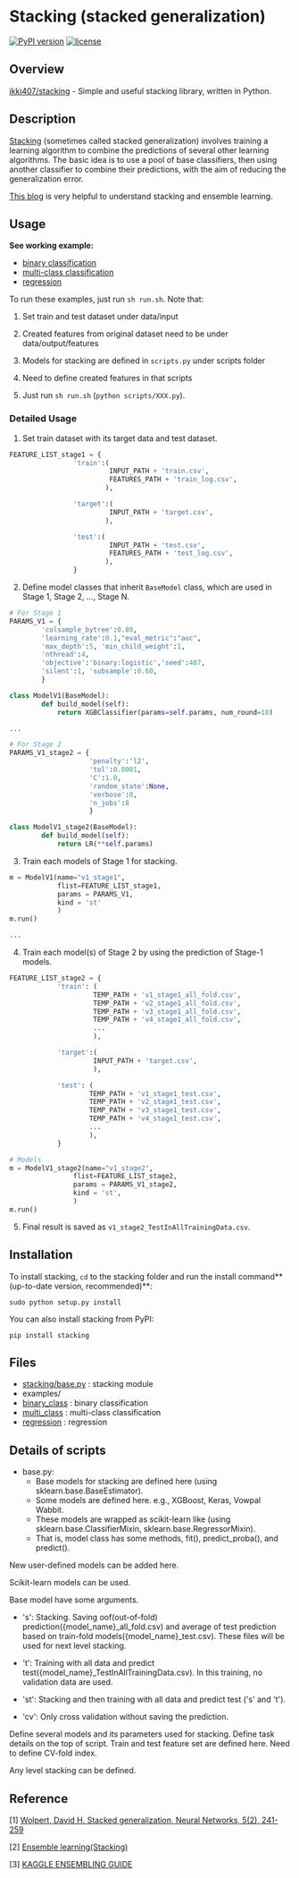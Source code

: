 Stacking (stacked generalization)
====

[![PyPI version](https://badge.fury.io/py/stacking.svg)](https://badge.fury.io/py/stacking)
[![license](https://img.shields.io/github/license/mashape/apistatus.svg?maxAge=2592000)](https://github.com/ikki407/stacking/LICENSE)

## Overview

[ikki407/stacking](https://github.com/ikki407/stacking) - Simple and useful stacking library, written in Python.


## Description

[Stacking](https://en.wikipedia.org/wiki/Ensemble_learning#Stacking) (sometimes called stacked generalization) involves training a learning algorithm to combine the predictions of several other learning algorithms. The basic idea is to use a pool of base classifiers, then using another classifier to combine their predictions, with the aim of reducing the generalization error. 

[This blog](http://mlwave.com/kaggle-ensembling-guide/) is very helpful to understand stacking and ensemble learning.


## Usage

**See working example:**
 
 * [binary classification](https://github.com/ikki407/stacking/tree/master/examples/binary_class)
 * [multi-class classification](https://github.com/ikki407/stacking/tree/master/examples/multi_class)
 * [regression](https://github.com/ikki407/stacking/tree/master/examples/regression)

To run these examples, just run `sh run.sh`. Note that: 

1. Set train and test dataset under data/input

2. Created features from original dataset need to be under data/output/features

3. Models for stacking are defined in `scripts.py` under scripts folder

4. Need to define created features in that scripts

5. Just run `sh run.sh` (`python scripts/XXX.py`).


### Detailed Usage

1. Set train dataset with its target data and test dataset.

```python
FEATURE_LIST_stage1 = {
                'train':(
                         INPUT_PATH + 'train.csv',
                         FEATURES_PATH + 'train_log.csv',
                        ),

                'target':(
                         INPUT_PATH + 'target.csv',
                        ),

                'test':(
                         INPUT_PATH + 'test.csv',
                         FEATURES_PATH + 'test_log.csv',
                        ),
                }
```

2. Define model classes that inherit `BaseModel` class, which are used in Stage 1, Stage 2, ..., Stage N.

```python
# For Stage 1
PARAMS_V1 = {
        'colsample_bytree':0.80,
        'learning_rate':0.1,"eval_metric":"auc",
        'max_depth':5, 'min_child_weight':1,
        'nthread':4,
        'objective':'binary:logistic','seed':407,
        'silent':1, 'subsample':0.60,
        }

class ModelV1(BaseModel):
        def build_model(self):
            return XGBClassifier(params=self.params, num_round=10)

...

# For Stage 2
PARAMS_V1_stage2 = {
                    'penalty':'l2',
                    'tol':0.0001, 
                    'C':1.0, 
                    'random_state':None, 
                    'verbose':0, 
                    'n_jobs':8
                    }

class ModelV1_stage2(BaseModel):
        def build_model(self):
            return LR(**self.params)
```

3. Train each models of Stage 1 for stacking.

```python
m = ModelV1(name="v1_stage1",
            flist=FEATURE_LIST_stage1,
            params = PARAMS_V1,
            kind = 'st'
            )
m.run()

...
```

4. Train each model(s) of Stage 2 by using the prediction of Stage-1 models.

```python
FEATURE_LIST_stage2 = {
            'train': (
                     TEMP_PATH + 'v1_stage1_all_fold.csv',
                     TEMP_PATH + 'v2_stage1_all_fold.csv',
                     TEMP_PATH + 'v3_stage1_all_fold.csv',
                     TEMP_PATH + 'v4_stage1_all_fold.csv',
                     ...
                     ),

            'target':(
                     INPUT_PATH + 'target.csv',
                     ),

            'test': (
                    TEMP_PATH + 'v1_stage1_test.csv',
                    TEMP_PATH + 'v2_stage1_test.csv',
                    TEMP_PATH + 'v3_stage1_test.csv',
                    TEMP_PATH + 'v4_stage1_test.csv',
                    ...                     
                    ),
            }

# Models
m = ModelV1_stage2(name="v1_stage2",
                flist=FEATURE_LIST_stage2,
                params = PARAMS_V1_stage2,
                kind = 'st',
                )
m.run()
```

5. Final result is saved as `v1_stage2_TestInAllTrainingData.csv`.

## Installation
To install stacking, `cd` to the stacking folder and run the install command**(up-to-date version, recommended)**:
```
sudo python setup.py install
```

You can also install stacking from PyPI:
```
pip install stacking
```


## Files

- [stacking/base.py](https://github.com/ikki407/stacking/blob/master/stacking/base.py) : stacking module
- examples/
 - [binary_class](https://github.com/ikki407/stacking/tree/master/examples/binary_class) : binary classification
 - [multi_class](https://github.com/ikki407/stacking/tree/master/examples/multi_class) : multi-class classification
 - [regression](https://github.com/ikki407/stacking/tree/master/examples/regression) : regression


## Details of scripts

- base.py: 
  - Base models for stacking are defined here (using sklearn.base.BaseEstimator).
  - Some models are defined here. e.g., XGBoost, Keras, Vowpal Wabbit.
  - These models are wrapped as scikit-learn like (using sklearn.base.ClassifierMixin, sklearn.base.RegressorMixin).
  - That is, model class has some methods, fit(), predict_proba(), and predict().

New user-defined models can be added here.

Scikit-learn models can be used.

Base model have some arguments.

- 's': Stacking. Saving oof(out-of-fold) prediction({model_name}_all_fold.csv) and average of test prediction based on train-fold models({model_name}_test.csv). These files will be used for next level stacking.

- 't': Training with all data and predict test({model_name}_TestInAllTrainingData.csv). In this training, no validation data are used.

- 'st': Stacking and then training with all data and predict test ('s' and 't').

- 'cv': Only cross validation without saving the prediction.


Define several models and its parameters used for stacking.
Define task details on the top of script.
Train and test feature set are defined here. 
Need to define CV-fold index.

Any level stacking can be defined.

## Reference

[1] [Wolpert, David H. Stacked generalization, Neural Networks, 5(2), 241-259](http://machine-learning.martinsewell.com/ensembles/stacking/Wolpert1992.pdf)

[2] [Ensemble learning(Stacking)](https://en.wikipedia.org/wiki/Ensemble_learning#Stacking)

[3] [KAGGLE ENSEMBLING GUIDE](http://mlwave.com/kaggle-ensembling-guide/)


